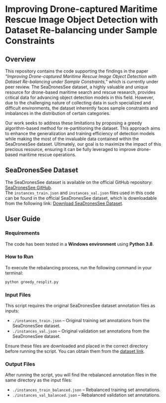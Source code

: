 # Improving Drone-captured Maritime Rescue Image Object Detection with Dataset Re-balancing under Sample Constraints

## Overview





This repository contains the code supporting the findings in the paper *"Improving Drone-captured Maritime Rescue Image Object Detection with Dataset Re-balancing under Sample Constraints,"* which is currently under peer review. The SeaDronesSee dataset, a highly valuable and unique resource for drone-based maritime search and rescue research, provides critical data for advancing object detection models in this field. However, due to the challenging nature of collecting data in such specialized and difficult environments, the dataset inherently faces sample constraints and imbalances in the distribution of certain categories.

Our work seeks to address these limitations by proposing a greedy algorithm-based method for re-partitioning the dataset. This approach aims to enhance the generalization and training efficiency of detection models while making the most of the invaluable data contained within the SeaDronesSee dataset. Ultimately, our goal is to maximize the impact of this precious resource, ensuring it can be fully leveraged to improve drone-based maritime rescue operations.



## SeaDronesSee Dataset

The SeaDronesSee dataset is available on the official GitHub repository: [SeaDronesSee GitHub](https://github.com/Ben93kie/SeaDronesSee).  
The `instances_train.json` and `instances_val.json` files used in this code can be found in the official SeaDronesSee dataset, which is downloadable from the following link: [Download SeaDronesSee Dataset](https://cloud.cs.uni-tuebingen.de/index.php/s/aJQPHLGnke68M52).



## User Guide

### Requirements

The code has been tested in a **Windows environment** using **Python 3.8**.

### How to Run

To execute the rebalancing process, run the following command in your terminal:

```bash
python greedy_resplit.py
```

### Input Files

This script requires the original SeaDronesSee dataset annotation files as inputs:

- `./instances_train.json` – Original training set annotations from the SeaDronesSee dataset.
- `./instances_val.json` – Original validation set annotations from the SeaDronesSee dataset.

Ensure these files are downloaded and placed in the correct directory before running the script. You can obtain them from the [dataset link](https://cloud.cs.uni-tuebingen.de/index.php/s/aJQPHLGnke68M52).

### Output Files

After running the script, you will find the rebalanced annotation files in the same directory as the input files:

- `./instances_train_balanced.json` – Rebalanced training set annotations.
- `./instances_val_balanced.json` – Rebalanced validation set annotations.